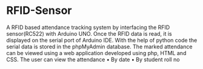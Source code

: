 # RFID-Sensor
A RFID based attendance tracking system by interfacing the RFID sensor(RC522) with Arduino UNO. Once the RFID data is read, it is displayed on the serial port of Arduino IDE. With the help of python code the serial data is stored in the phpMyAdmin database.
The marked attendance can be viewed using a web application developed using php, HTML and CSS. The user can view the attendance
•	By date
•	By student roll no 
